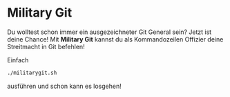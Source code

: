 # Military Git

Du wolltest schon immer ein ausgezeichneter Git General sein? Jetzt ist deine Chance! 
Mit **Military Git** kannst du als Kommandozeilen Offizier deine Streitmacht in Git befehlen!

Einfach 
```bash
./militarygit.sh
``` 
ausführen und schon kann es losgehen!
